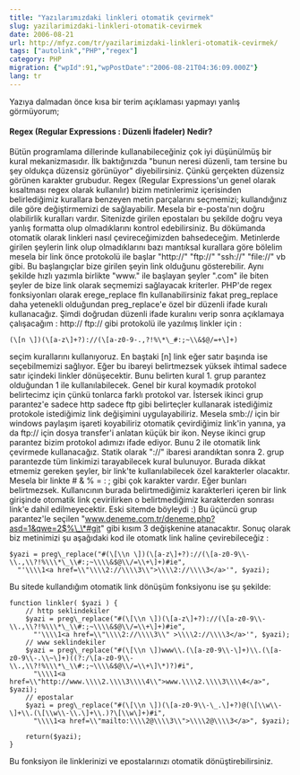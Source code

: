 ```yaml
---
title: "Yazılarımızdaki linkleri otomatik çevirmek"
slug: yazilarimizdaki-linkleri-otomatik-cevirmek
date: 2006-08-21
url: http://mfyz.com/tr/yazilarimizdaki-linkleri-otomatik-cevirmek/
tags: ["autolink","PHP","regex"]
category: PHP
migration: {"wpId":91,"wpPostDate":"2006-08-21T04:36:09.000Z"}
lang: tr
---
```


Yazıya dalmadan önce kısa bir terim açıklaması yapmayı yanlış görmüyorum;

#### Regex (Regular Expressions : Düzenli İfadeler) Nedir?

Bütün programlama dillerinde kullanabileceğiniz çok iyi düşünülmüş bir kural mekanizmasıdır. İlk baktığınızda "bunun neresi düzenli, tam tersine bu şey oldukça düzensiz görünüyor" diyebilirsiniz. Çünkü gerçekten düzensiz görünen karakter grubudur. Regex (Regular Expressions'un genel olarak kısaltması regex olarak kullanılır) bizim metinlerimiz içerisinden belirlediğimiz kurallara benzeyen metin parçalarını seçmemizi; kullandığınız dile göre değiştirmemizi de sağlayabilir. Mesela bir e-posta'nın doğru olabilirlik kuralları vardır. Sitenizde girilen epostaları bu şekilde doğru veya yanlış formatta olup olmadıklarını kontrol edebilirsiniz. Bu dökümanda otomatik olarak linkleri nasıl çevireceğimizden bahsedeceğim. Metinlerde girilen şeylerin link olup olmadıklarını bazı mantıksal kurallara göre bölelim mesela bir link önce protokolü ile başlar "http://" "ftp://" "ssh://" "file://" vb gibi. Bu başlangıçlar bize girilen şeyin link olduğunu gösterebilir. Aynı şekilde hızlı yazımla birlikte "www." ile başlayan şeyler ".com" ile biten şeyler de bize link olarak seçmemizi sağlayacak kriterler. PHP'de regex fonksiyonları olarak erege\_replace fln kullanabilirsiniz fakat preg\_replace daha yetenekli olduğundan preg\_replace'e özel bir düzenli ifade kuralı kullanacağız. Şimdi doğrudan düzenli ifade kuralını verip sonra açıklamaya çalışacağım : http:// ftp:// gibi protokolü ile yazılmış linkler için :
```
(\[n \])(\[a-z\]+?)://(\[a-z0-9-.,?!%\*\_#:;~\\&$@/=+\]+)

```
seçim kurallarını kullanıyoruz. En baştaki \[n\] link eğer satır başında ise seçebilmemizi sağlıyor. Eğer bu ibareyi belirtmezsek yüksek ihtimal sadece satır içindeki linkler dönüşecektir. Bunu belirten kural 1. grup parantez olduğundan 1 ile kullanılabilecek. Genel bir kural koymadık protokol belirtecimz için çünkü tonlarca farklı protokol var. İstersek ikinci grup parantez'e sadece http sadece ftp gibi belirteçler kullanarak istediğimiz protokole istediğimiz link değişimini uygulayabiliriz. Mesela smb:// için bir windows paylaşım işareti koyabiliriz otomatik çevirdiğimiz link'in yanına, ya da ftp:// için dosya transfer'i anlatan küçük bir ikon. Neyse ikinci grup parantez bizim protokol adımızı ifade ediyor. Bunu 2 ile otomatik link çevirmede kullanacağız. Statik olarak "://" ibaresi arandıktan sonra 2. grup parantezde tüm linkimizi tarayabilecek kural bulunuyor. Burada dikkat etmemiz gereken şeyler, bir link'te kullanılabilecek özel karakterler olacaktır. Mesela bir linkte # & % = : ; gibi çok karakter vardır. Eğer bunları belirtmezsek. Kullanıcının burada belirtmediğimiz karakterleri içeren bir link girişinde otomatik link çevirilirken o belirtmediğimiz karakterden sonrası link'e dahil edilmeyecektir. Eski sitemde böyleydi :) Bu üçüncü grup parantez'le seçilen "www.deneme.com.tr/deneme.php?asd=1&qwe=2$%\_\*#git" gibi kısım 3 değişkenine atanacaktır. Sonuç olarak biz metinimizi şu aşağıdaki kod ile otomatk link haline çevirebileceğiz :
```
$yazi = preg\_replace("#(\[\\n \])(\[a-z\]+?)://(\[a-z0-9\\-\\.,\\?!%\\\*\_\\#:;~\\\\&$@\\/=\\+\]+)#ie",
  "'\\\\1<a href=\\"\\\\2://\\\\3\\">\\\\2://\\\\3</a>'", $yazi);

```
Bu sitede kullandığım otomatik link dönüşüm fonksiyonu ise şu şekilde:
```
function linkler( $yazi ) {
    // http seklindekiler
    $yazi = preg\_replace("#(\[\\n \])(\[a-z\]+?)://(\[a-z0-9\\-\\.,\\?!%\\\*\_\\#:;~\\\\&$@\\/=\\+\]+)#ie",
      "'\\\\1<a href=\\"\\\\2://\\\\3\\" >\\\\2://\\\\3</a>'", $yazi);
    // www seklindekiler
    $yazi = preg\_replace("#(\[\\n \])www\\.(\[a-z0-9\\-\]+)\\.(\[a-z0-9\\-.\\~\]+)((?:/\[a-z0-9\\-\\.,\\?!%\\\*\_\\#:;~\\\\&$@\\/=\\+\]\*)?)#i",
      "\\\\1<a href=\\"http://www.\\\\2.\\\\3\\\\4\\">www.\\\\2.\\\\3\\\\4</a>", $yazi);
    // epostalar
    $yazi = preg\_replace("#(\[\\n \])(\[a-z0-9\\-\_.\]+?)@(\[\\w\\-\]+\\.(\[\\w\\-\\.\]+\\.)?\[\\w\]+)#i",
      "\\\\1<a href=\\"mailto:\\\\2@\\\\3\\">\\\\2@\\\\3</a>", $yazi);
    
    return($yazi); 
}

```
Bu fonksiyon ile linklerinizi ve epostalarınızı otomatik dönüştirebilirsiniz.